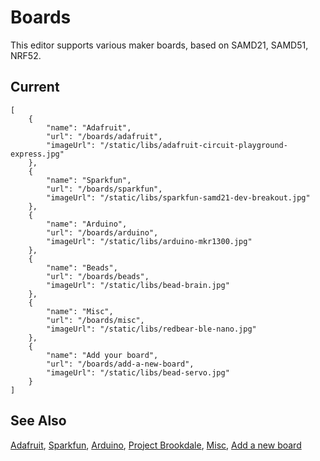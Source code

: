 # Boards

This editor supports various maker boards, based on SAMD21, SAMD51, NRF52.

## Current

```codecard
[
    {
        "name": "Adafruit",
        "url": "/boards/adafruit",
        "imageUrl": "/static/libs/adafruit-circuit-playground-express.jpg"
    },
    {
        "name": "Sparkfun",
        "url": "/boards/sparkfun",
        "imageUrl": "/static/libs/sparkfun-samd21-dev-breakout.jpg"  
    },
    {
        "name": "Arduino",
        "url": "/boards/arduino",
        "imageUrl": "/static/libs/arduino-mkr1300.jpg"  
    },
    {
        "name": "Beads",
        "url": "/boards/beads",
        "imageUrl": "/static/libs/bead-brain.jpg"  
    },
    {
        "name": "Misc",
        "url": "/boards/misc",
        "imageUrl": "/static/libs/redbear-ble-nano.jpg"  
    },
    {
        "name": "Add your board",
        "url": "/boards/add-a-new-board",
        "imageUrl": "/static/libs/bead-servo.jpg"
    }
]
```

## See Also

[Adafruit](/boards/adafruit),
[Sparkfun](/boards/sparkfun),
[Arduino](/boards/arduino),
[Project Brookdale](/boards/beads),
[Misc](/boards/misc),
[Add a new board](/boards/add-a-new-board)